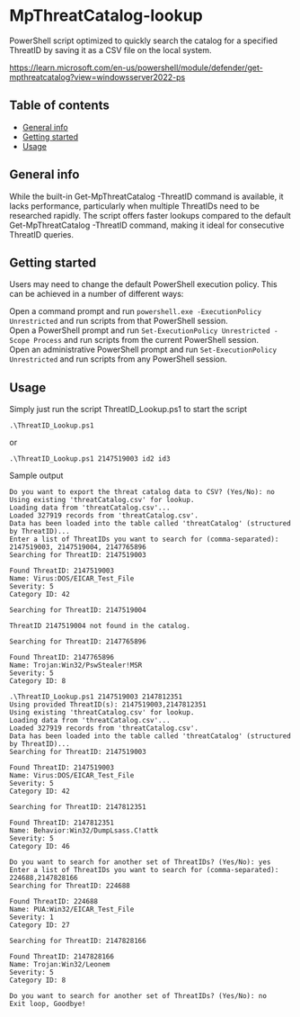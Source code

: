# MpThreatCatalog-lookup
PowerShell script optimized to quickly search the catalog for a specified ThreatID by saving it as a CSV file on the local system. 

https://learn.microsoft.com/en-us/powershell/module/defender/get-mpthreatcatalog?view=windowsserver2022-ps

## Table of contents
* [General info](#general-info)
* [Getting started](#getting-started)
* [Usage](#usage)

## General info
While the built-in Get-MpThreatCatalog -ThreatID <id> command is available, it lacks performance, particularly when multiple ThreatIDs need to be researched rapidly. The script offers faster lookups compared to the default Get-MpThreatCatalog -ThreatID <id> command, making it ideal for consecutive ThreatID queries.
	
## Getting started
Users may need to change the default PowerShell execution policy. This can be achieved in a number of different ways:<br />

Open a command prompt and run ```powershell.exe -ExecutionPolicy Unrestricted``` and run scripts from that PowerShell session.<br />
Open a PowerShell prompt and run ```Set-ExecutionPolicy Unrestricted -Scope Process``` and run scripts from the current PowerShell session.<br />
Open an administrative PowerShell prompt and run ```Set-ExecutionPolicy Unrestricted``` and run scripts from any PowerShell session.<br />

## Usage
Simply just run the script ThreatID_Lookup.ps1 to start the script
```
.\ThreatID_Lookup.ps1
```
or
```
.\ThreatID_Lookup.ps1 2147519003 id2 id3
```

Sample output

```
Do you want to export the threat catalog data to CSV? (Yes/No): no
Using existing 'threatCatalog.csv' for lookup.
Loading data from 'threatCatalog.csv'...
Loaded 327919 records from 'threatCatalog.csv'.
Data has been loaded into the table called 'threatCatalog' (structured by ThreatID)...
Enter a list of ThreatIDs you want to search for (comma-separated): 2147519003, 2147519004, 2147765896
Searching for ThreatID: 2147519003

Found ThreatID: 2147519003
Name: Virus:DOS/EICAR_Test_File
Severity: 5
Category ID: 42

Searching for ThreatID: 2147519004

ThreatID 2147519004 not found in the catalog.

Searching for ThreatID: 2147765896

Found ThreatID: 2147765896
Name: Trojan:Win32/PswStealer!MSR
Severity: 5
Category ID: 8
```

```
.\ThreatID_Lookup.ps1 2147519003 2147812351
Using provided ThreatID(s): 2147519003,2147812351
Using existing 'threatCatalog.csv' for lookup.
Loading data from 'threatCatalog.csv'...
Loaded 327919 records from 'threatCatalog.csv'.
Data has been loaded into the table called 'threatCatalog' (structured by ThreatID)...
Searching for ThreatID: 2147519003

Found ThreatID: 2147519003
Name: Virus:DOS/EICAR_Test_File
Severity: 5
Category ID: 42

Searching for ThreatID: 2147812351

Found ThreatID: 2147812351
Name: Behavior:Win32/DumpLsass.C!attk
Severity: 5
Category ID: 46

Do you want to search for another set of ThreatIDs? (Yes/No): yes
Enter a list of ThreatIDs you want to search for (comma-separated): 224688,2147828166
Searching for ThreatID: 224688

Found ThreatID: 224688
Name: PUA:Win32/EICAR_Test_File
Severity: 1
Category ID: 27

Searching for ThreatID: 2147828166

Found ThreatID: 2147828166
Name: Trojan:Win32/Leonem
Severity: 5
Category ID: 8

Do you want to search for another set of ThreatIDs? (Yes/No): no
Exit loop, Goodbye!
```
